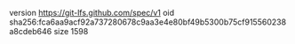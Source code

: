 version https://git-lfs.github.com/spec/v1
oid sha256:fca6aa9acf92a737280678c9aa3e4e80bf49b5300b75cf915560238a8cdeb646
size 1598
